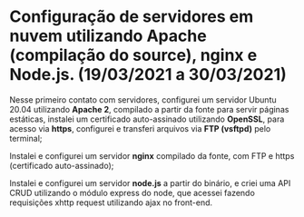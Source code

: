 # Configuração de servidores em nuvem utilizando Apache (compilação do source), nginx e Node.js. (19/03/2021 a 30/03/2021)
Nesse primeiro contato com servidores, configurei um servidor Ubuntu 20.04 utilizando **Apache 2**,
compilado a partir da fonte para servir páginas estáticas, instalei um certificado auto-assinado utilizando **OpenSSL**, para acesso via **https**, configurei e transferi arquivos via **FTP (vsftpd)** 
pelo terminal;

Instalei e configurei um servidor **nginx** compilado da fonte, com FTP e https (certificado auto-assinado);

Instalei e configurei um servidor **node.js** a partir do binário, e criei uma API CRUD utilizando o módulo express do node, que acessei fazendo requisições xhttp request utilizando ajax no front-end.
